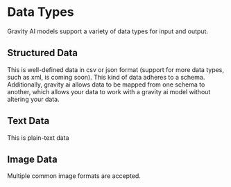 # Data Types

Gravity AI models support a variety of data types for input and output.

## Structured Data

This is well-defined data in csv or json format (support for more data types, such as xml, is coming soon). This kind of data adheres to a schema. Additionally, gravity ai allows data to be mapped from one schema to another, which allows your data to work with a gravity ai model without altering your data.

## Text Data

This is plain-text data

## Image Data

Multiple common image formats are accepted.
